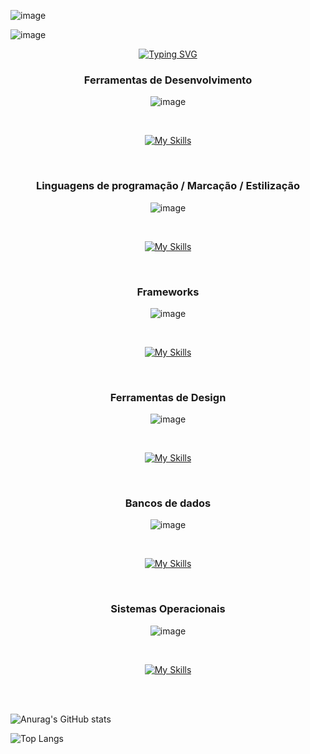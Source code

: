 ![image](https://github.com/gstechcode/gstechcode/assets/96546023/e8559712-fbf3-412c-8cb8-4c5f84e8ddcc)

![image](https://github.com/gstechcode/gstechcode/assets/96546023/bc461338-972c-489c-8647-1454f0cc3cb5)


<div align="center">

[![Typing SVG](https://readme-typing-svg.demolab.com?font=&weight=900&duration=2000&pause=1000&color=E4E900&background=19DBFF00&center=true&vCenter=true&multiline=true&random=false&width=435&height=200&lines=Ol%C3%A1+%F0%9F%91%8B%F0%9F%8F%BB%2C+me+chamo+Gabriel%2C;Sou+Desenvolvedor+e+Designer;Crio+automa%C3%A7%C3%B5es+com+Python+%F0%9F%91%A8%F0%9F%8F%BB%E2%80%8D%F0%9F%92%BB;Front+End+com+VueJS+%F0%9F%96%A5%EF%B8%8F;%3C%3F+BackEnd+PHP%2C+FrameWork+Laravel+%3F%3E;Designs+com+Photoshop%2C+CorelDraw)](https://git.io/typing-svg)


<h3 color="yellow">Ferramentas de Desenvolvimento</h3>

![image](https://github.com/gstechcode/gstechcode/assets/96546023/cd20dac4-d773-4faf-8387-b0ca1009ab42)

<br>

[![My Skills](https://skillicons.dev/icons?i=vscode,sublime,qt)](https://skillicons.dev)

<br>


<h3 color="yellow">Linguagens de programação / Marcação / Estilização</h3>

![image](https://github.com/gstechcode/gstechcode/assets/96546023/cd20dac4-d773-4faf-8387-b0ca1009ab42)

<br>

[![My Skills](https://skillicons.dev/icons?i=js,html,css,python,sass,php)](https://skillicons.dev)

<br>


<h3 color="yellow">Frameworks</h3>

![image](https://github.com/gstechcode/gstechcode/assets/96546023/cd20dac4-d773-4faf-8387-b0ca1009ab42)

<br>

[![My Skills](https://skillicons.dev/icons?i=laravel,bootstrap,vue,jquery,wordpress)](https://skillicons.dev)

<br>

<h3 color="yellow">Ferramentas de Design</h3>

![image](https://github.com/gstechcode/gstechcode/assets/96546023/cd20dac4-d773-4faf-8387-b0ca1009ab42)

<br>

[![My Skills](https://skillicons.dev/icons?i=photoshop)](https://skillicons.dev)

<br>

<h3 color="yellow">Bancos de dados</h3>

![image](https://github.com/gstechcode/gstechcode/assets/96546023/cd20dac4-d773-4faf-8387-b0ca1009ab42)

<br>

[![My Skills](https://skillicons.dev/icons?i=mysql,sqlite)](https://skillicons.dev)

<br>

<h3 color="yellow">Sistemas Operacionais</h3>

![image](https://github.com/gstechcode/gstechcode/assets/96546023/cd20dac4-d773-4faf-8387-b0ca1009ab42)

<br>

[![My Skills](https://skillicons.dev/icons?i=windows,ubuntu)](https://skillicons.dev)

<br>

</div>

<br>

<div align="left">

![Anurag's GitHub stats](https://github-readme-stats.vercel.app/api?username=gstechcode&theme=highcontrast&icons=true)



![Top Langs](https://github-readme-stats.vercel.app/api/top-langs/?username=anuraghazra&layout=compact&theme=highcontrast&)


</div>
